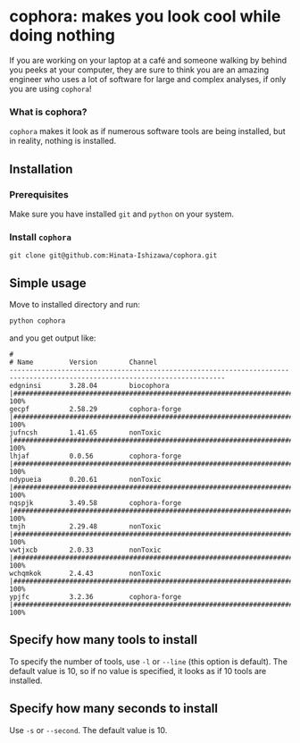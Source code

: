 # cophora: makes you look cool while doing nothing
If you are working on your laptop at a café and someone walking by behind you peeks at your computer, they are sure to think you are an amazing engineer who uses a lot of software for large and complex analyses, if only you are using `cophora`!

### What is cophora?
`cophora` makes it look as if numerous software tools are being installed, but in reality, nothing is installed.

## Installation

### Prerequisites
Make sure you have installed `git` and `python` on your system.

### Install `cophora`
```
git clone git@github.com:Hinata-Ishizawa/cophora.git
```

## Simple usage
Move to installed directory and run:

```sh
python cophora
```
and you get output like:
```
#
# Name         Version        Channel
----------------------------------------------------------------------------------------------------------------------------
edgninsi       3.28.04        biocophora     |########################################################################| 100%
gecpf          2.58.29        cophora-forge  |########################################################################| 100%
jufncsh        1.41.65        nonToxic       |########################################################################| 100%
lhjaf          0.0.56         cophora-forge  |########################################################################| 100%
ndypueia       0.20.61        nonToxic       |########################################################################| 100%
nqspjk         3.49.58        cophora-forge  |########################################################################| 100%
tmjh           2.29.48        nonToxic       |########################################################################| 100%
vwtjxcb        2.0.33         nonToxic       |########################################################################| 100%
wchqmkok       2.4.43         nonToxic       |########################################################################| 100%
ypjfc          3.2.36         cophora-forge  |########################################################################| 100%
```

## Specify how many tools to install
To specify the number of tools, use `-l` or `--line` (this option is default). The default value is 10, so if no value is specified, it looks as if 10 tools are installed.

## Specify how many seconds to install
Use `-s` or `--second`. The default value is 10.
